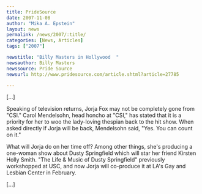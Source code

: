 ```yaml
---
title: PrideSource 
date: 2007-11-08
author: "Mika A. Epstein"
layout: news
permalink: /news/2007/:title/
categories: [News, Articles]
tags: ["2007"]

newstitle: "Billy Masters in Hollywood  "
newsauthor: Billy Masters  
newssource: Pride Source  
newsurl: http://www.pridesource.com/article.shtml?article=27785 

---
```

[...]

Speaking of television returns, Jorja Fox may not be completely gone from "CSI." Carol Mendelsohn, head honcho at "CSI," has stated that it is a priority for her to woo the lady-loving thespian back to the hit show. When asked directly if Jorja will be back, Mendelsohn said, "Yes. You can count on it."

What will Jorja do on her time off? Among other things, she's producing a one-woman show about Dusty Springfield which will star her friend Kirsten Holly Smith. "The Life & Music of Dusty Springfield" previously workshopped at USC, and now Jorja will co-produce it at LA's Gay and Lesbian Center in February.

[...]  
